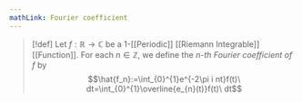 ```yaml
---
mathLink: Fourier coefficient
---
```

>[!def]
>Let $f:\mathbb{R}\rightarrow \mathbb{C}$ be a $1$-[[Periodic]] [[Riemann Integrable]] [[Function]]. For each $n\in\mathbb{Z}$, we define the *$n$-th Fourier coefficient of $f$* by $$\hat{f_n}:=\int_{0}^{1}e^{-2\pi i nt}f(t)\ dt=\int_{0}^{1}\overline{e_{n}(t)}f(t)\ dt$$

